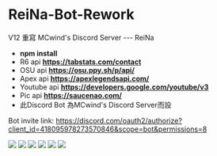# ReiNa-Bot-Rework
V12 重寫 MCwind's Discord Server --- ReiNa

- **npm install**
- R6 api **https://tabstats.com/contact**
- OSU api **https://osu.ppy.sh/p/api/**
- Apex api **https://apexlegendsapi.com/**
- Youtube api **https://developers.google.com/youtube/v3**
- Pic api **https://saucenao.com/**
- 此Discord Bot 為MCwind's Discord Server而設

Bot invite link: https://discord.com/oauth2/authorize?client_id=418095978273570846&scope=bot&permissions=8


![](https://img.shields.io/github/stars/MCwindTIM/ReiNa-Bot-Rework) ![](https://img.shields.io/github/forks/MCwindTIM/ReiNa-Bot-Rework) ![](https://img.shields.io/github/tag/MCwindTIM/ReiNa-Bot-Rework) ![](https://img.shields.io/github/release/MCwindTIM/ReiNa-Bot-Rework) ![](https://img.shields.io/github/issues/MCwindTIM/ReiNa-Bot-Rework) ![](https://img.shields.io/github/license/MCwindTIM/ReiNa-Bot-Rework)
